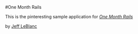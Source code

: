 #One Month Rails

This is the pinteresting sample application for
[*One Month Rails*](http://onemonthrails.com)

by [Jeff LeBlanc](http://twitter.com/jefflebl)